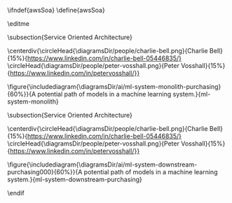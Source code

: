 \ifndef{awsSoa}
\define{awsSoa}

\editme

\subsection{Service Oriented Architecture}

\centerdiv{\circleHead{\diagramsDir/people/charlie-bell.png}{Charlie Bell}{15%}{https://www.linkedin.com/in/charlie-bell-05446835/}
\circleHead{\diagramsDir/people/peter-vosshall.png}{Peter Vosshall}{15%}{https://www.linkedin.com/in/petervosshall/}}

\figure{\includediagram{\diagramsDir/ai/ml-system-monolith-purchasing}{60%}}{A potential path of models in a machine learning system.}{ml-system-monolith}

\subsection{Service Oriented Architecture}

\centerdiv{\circleHead{\diagramsDir/people/charlie-bell.png}{Charlie Bell}{15%}{https://www.linkedin.com/in/charlie-bell-05446835/}
\circleHead{\diagramsDir/people/peter-vosshall.png}{Peter Vosshall}{15%}{https://www.linkedin.com/in/petervosshall/}}

\figure{\includediagram{\diagramsDir/ai/ml-system-downstream-purchasing000}{60%}}{A potential path of models in a machine learning system.}{ml-system-downstream-purchasing}

\endif
